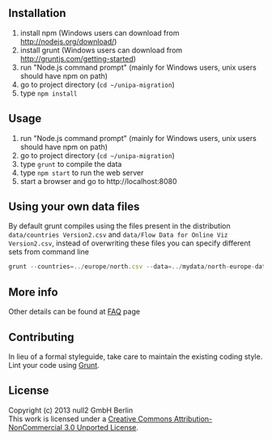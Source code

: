 ## Installation

1. install npm (Windows users can download from http://nodejs.org/download/)
2. install grunt (Windows users can download from http://gruntjs.com/getting-started)
3. run "Node.js command prompt" (mainly for Windows users, unix users should have npm on path)
4. go to project directory (`cd ~/unipa-migration`)
5. type `npm install`

## Usage

1. run "Node.js command prompt" (mainly for Windows users, unix users should have npm on path)
2. go to project directory (`cd ~/unipa-migration`)
3. type `grunt` to compile the data
4. type `npm start` to run the web server
5. start a browser and go to http://localhost:8080

## Using your own data files

By default grunt compiles using the files present in the distribution `data/countries Version2.csv` and `data/Flow Data for Online Viz Version2.csv`, instead of overwriting these files you can specify different sets from command line

```javascript
grunt --countries=../europe/north.csv --data=../mydata/north-europe-data.csv
```

## More info
Other details can be found at [FAQ](https://github.com/unipa/globalmigration/wiki/FAQ) page

## Contributing
In lieu of a formal styleguide, take care to maintain the existing coding style.
Lint your code using [Grunt](http://gruntjs.com/).

## License
Copyright (c) 2013 null2 GmbH Berlin  
This work is licensed under a [Creative Commons Attribution-NonCommercial 3.0 Unported License](http://creativecommons.org/licenses/by-nc/3.0/).
